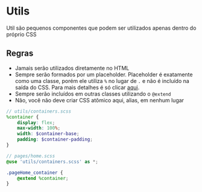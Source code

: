 # Utils
Util são pequenos componentes que podem ser utilizados apenas dentro do próprio CSS

## Regras
- Jamais serão utilizados diretamente no HTML
- Sempre serão formados por um placeholder. Placeholder é exatamente como uma classe, porém ele utiliza `%` no lugar de `.` e não é incluído na saída do CSS. Para mais detalhes é só clicar [aqui](https://sass-lang.com/documentation/style-rules/placeholder-selectors).
- Sempre serão incluídos em outras classes utilizando o `@extend`
- Não, você não deve criar CSS atômico aqui, alias, em nenhum lugar

```scss
// utils/containers.scss
%container {
	display: flex;
	max-width: 100%;
	width: $container-base;
	padding: $container-padding;
}
```

```scss
// pages/home.scss
@use 'utils/containers.scss' as *;

.pageHome_container {
	@extend %container;
}
```